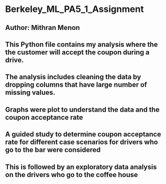 # Berkeley_ML_PA5_1_Assignment
## Author: Mithran Menon

## This Python file contains my analysis where the the customer will accept the coupon during a drive.
## The analysis includes cleaning the data by dropping columns that have large number of missing values.
## Graphs were plot to understand the data and the coupon acceptance rate
## A guided study to determine coupon acceptance rate for different case scenarios for drivers who go to the bar were considered
## This is followed by an exploratory data analysis on the drivers who go to the coffee house
